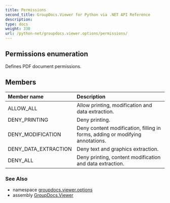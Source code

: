 ```yaml
---
title: Permissions
second_title: GroupDocs.Viewer for Python via .NET API Reference
description: 
type: docs
weight: 330
url: /python-net/groupdocs.viewer.options/permissions/
---
```


## Permissions enumeration

Defines PDF document permissions.

## Members
| Member name | Description |
| :- | :- |
|ALLOW_ALL|Allow printing, modification and data extraction.|
|DENY_PRINTING|Deny printing.|
|DENY_MODIFICATION|Deny content modification, filling in forms, adding or modifying annotations.|
|DENY_DATA_EXTRACTION|Deny text and graphics extraction.|
|DENY_ALL|Deny printing, content modification and data extraction.|

### See Also

* namespace [groupdocs.viewer.options](/python-net/groupdocs.viewer.options/)
* assembly [GroupDocs.Viewer](/viewer/python-net/)

